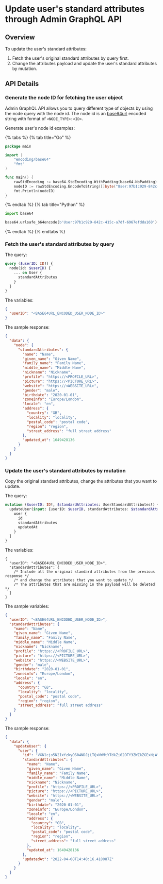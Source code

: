 # Update user's standard attributes through Admin GraphQL API

## Overview

To update the user's standard attributes:

1. Fetch the user's original standard attributes by query first.
2. Change the attributes payload and update the user's standard attributes by mutation.

## API Details

### Generate the node ID for fetching the user object

Admin GraphQL API allows you to query different type of objects by using the node query with the node id. The node id is an [base64url](https://datatracker.ietf.org/doc/html/rfc4648#section-5) encoded string with format of `<NODE_TYPE>:<ID>`. 

Generate user's node id examples:

{% tabs %}
{% tab title="Go" %}
```go
package main

import (
	"encoding/base64"
	"fmt"
)

func main() {
	rawStdEncoding := base64.StdEncoding.WithPadding(base64.NoPadding)
	nodeID := rawStdEncoding.EncodeToString([]byte("User:97b1c929-842c-415c-a7df-6967efdda160"))
	fmt.Println(nodeID)
}
```
{% endtab %}
{% tab title="Python" %}
```python
import base64

base64.urlsafe_b64encode(b'User:97b1c929-842c-415c-a7df-6967efdda160').replace(b'=', b'')
```
{% endtab %}
{% endtabs %}

### Fetch the user's standard attributes by query

The query:

```graphql
query ($userID: ID!) {
  node(id: $userID) {
    ... on User {
      standardAttributes
    }
  }
}
```

The variables:

```json
{
  "userID": "<BASE64URL_ENCODED_USER_NODE_ID>"
}
```

The sample response:

```json
{
  "data": {
    "node": {
      "standardAttributes": {
        "name": "Name",
        "given_name": "Given Name",
        "family_name": "Family Name",
        "middle_name": "Middle Name",
        "nickname": "Nickname",
        "profile": "https://<PROFILE_URL>",
        "picture": "https://<PICTURE_URL>",
        "website": "https://<WEBSITE_URL>",
        "gender": "male",
        "birthdate": "2020-01-01",
        "zoneinfo": "Europe/London",
        "locale": "en",
        "address": {
          "country": "GB",
          "locality": "locality",
          "postal_code": "postal code",
          "region": "region",
          "street_address": "full street address"
        },
        "updated_at": 1649428136
      }
    }
  }
}
```

### Update the user's standard attributes by mutation

Copy the original standard attributes, change the attributes that you want to update.

The query:

```graphql
mutation ($userID: ID!, $standardAttributes: UserStandardAttributes!) {
  updateUser(input: {userID: $userID, standardAttributes: $standardAttributes}) {
    user {
      id
      standardAttributes
      updatedAt
    }
  }
}
```

The variables:

```json5
{
  "userID": "<BASE64URL_ENCODED_USER_NODE_ID>",
  "standardAttributes": {
    /* Include all the original standard attributes from the previous response */
    /* and change the attributes that you want to update */
    /* The attributes that are missing in the payload will be deleted */
  }
}
```

The sample variables:

```json
{
  "userID": "<BASE64URL_ENCODED_USER_NODE_ID>",
  "standardAttributes": {
    "name": "Name",
    "given_name": "Given Name",
    "family_name": "Family Name",
    "middle_name": "Middle Name",
    "nickname": "Nickname",
    "profile": "https://<PROFILE_URL>",
    "picture": "https://<PICTURE_URL>",
    "website": "https://<WEBSITE_URL>",
    "gender": "male",
    "birthdate": "2020-01-01",
    "zoneinfo": "Europe/London",
    "locale": "en",
    "address": {
      "country": "GB",
      "locality": "locality",
      "postal_code": "postal code",
      "region": "region",
      "street_address": "full street address"
    }
  }
}
```

The sample response:

```json
{
  "data": {
    "updateUser": {
      "user": {
        "id": "VXNlcjo5N2IxYzkyOS04NDJjLTQxNWMtYTdkZi02OTY3ZWZkZGExNjA",
        "standardAttributes": {
          "name": "Name",
          "given_name": "Given Name",
          "family_name": "Family Name",
          "middle_name": "Middle Name",
          "nickname": "Nickname",
          "profile": "https://<PROFILE_URL>",
          "picture": "https://<PICTURE_URL>",
          "website": "https://<WEBSITE_URL>",
          "gender": "male",
          "birthdate": "2020-01-01",
          "zoneinfo": "Europe/London",
          "locale": "en",
          "address": {
            "country": "GB",
            "locality": "locality",
            "postal_code": "postal code",
            "region": "region",
            "street_address": "full street address"
          },
          "updated_at": 1649428136
        },
        "updatedAt": "2022-04-08T14:40:16.410087Z"
      }
    }
  }
}
```
